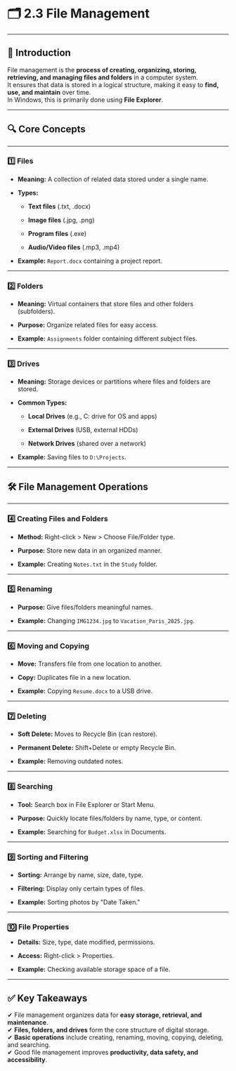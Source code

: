 
# 🗂 **2.3 File Management**

---

## **📌 Introduction**

File management is the **process of creating, organizing, storing, retrieving, and managing files and folders** in a computer system.  
It ensures that data is stored in a logical structure, making it easy to **find, use, and maintain** over time.  
In Windows, this is primarily done using **File Explorer**.

---

## **🔍 Core Concepts**

---

### **1️⃣ Files**

- **Meaning:** A collection of related data stored under a single name.
    
- **Types:**
    
    - **Text files** (.txt, .docx)
        
    - **Image files** (.jpg, .png)
        
    - **Program files** (.exe)
        
    - **Audio/Video files** (.mp3, .mp4)
        
- **Example:** `Report.docx` containing a project report.
    

---

### **2️⃣ Folders**

- **Meaning:** Virtual containers that store files and other folders (subfolders).
    
- **Purpose:** Organize related files for easy access.
    
- **Example:** `Assignments` folder containing different subject files.
    

---

### **3️⃣ Drives**

- **Meaning:** Storage devices or partitions where files and folders are stored.
    
- **Common Types:**
    
    - **Local Drives** (e.g., C: drive for OS and apps)
        
    - **External Drives** (USB, external HDDs)
        
    - **Network Drives** (shared over a network)
        
- **Example:** Saving files to `D:\Projects`.
    

---

## **🛠 File Management Operations**

---

### **4️⃣ Creating Files and Folders**

- **Method:** Right-click > New > Choose File/Folder type.
    
- **Purpose:** Store new data in an organized manner.
    
- **Example:** Creating `Notes.txt` in the `Study` folder.
    

---

### **5️⃣ Renaming**

- **Purpose:** Give files/folders meaningful names.
    
- **Example:** Changing `IMG1234.jpg` to `Vacation_Paris_2025.jpg`.
    

---

### **6️⃣ Moving and Copying**

- **Move:** Transfers file from one location to another.
    
- **Copy:** Duplicates file in a new location.
    
- **Example:** Copying `Resume.docx` to a USB drive.
    

---

### **7️⃣ Deleting**

- **Soft Delete:** Moves to Recycle Bin (can restore).
    
- **Permanent Delete:** Shift+Delete or empty Recycle Bin.
    
- **Example:** Removing outdated notes.
    

---

### **8️⃣ Searching**

- **Tool:** Search box in File Explorer or Start Menu.
    
- **Purpose:** Quickly locate files/folders by name, type, or content.
    
- **Example:** Searching for `Budget.xlsx` in Documents.
    

---

### **9️⃣ Sorting and Filtering**

- **Sorting:** Arrange by name, size, date, type.
    
- **Filtering:** Display only certain types of files.
    
- **Example:** Sorting photos by "Date Taken."
    

---

### **🔟 File Properties**

- **Details:** Size, type, date modified, permissions.
    
- **Access:** Right-click > Properties.
    
- **Example:** Checking available storage space of a file.
    

---

## ✅ **Key Takeaways**

✔ File management organizes data for **easy storage, retrieval, and maintenance**.  
✔ **Files, folders, and drives** form the core structure of digital storage.  
✔ **Basic operations** include creating, renaming, moving, copying, deleting, and searching.  
✔ Good file management improves **productivity, data safety, and accessibility**.

